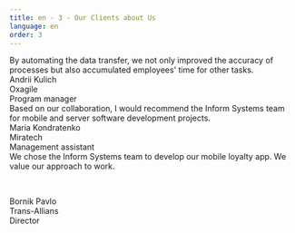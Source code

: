 ```yaml
---
title: en - 3 - Our Clients about Us
language: en
order: 3
---
```

<div class="cliaboutus">

<div class="cli-block clb1">
<div class="cli-block-text"><i class="fa fa-commenting-o fa-2x"></i>By automating the data transfer, we not only improved the accuracy of processes but also accumulated employees' time for other tasks.</div>
<div class="cli-block-author">Andrii Kulich</div>
<div class="cli-block-comp">Oxagile</div>
<div class="cli-block-dolg">Program manager</div>
</div>

<div class="cli-block clb2">
<div class="cli-block-text"><i class="fa fa-commenting-o fa-2x"></i>Based on our collaboration, I would recommend the Inform Systems team for mobile and server software development projects.</div>
<div class="cli-block-author">Maria Kondratenko</div>
<div class="cli-block-comp">Miratech</div>
<div class="cli-block-dolg">Management assistant</div>
</div>

<div class="cli-block clb3">
<div class="cli-block-text"><i class="fa fa-commenting-o fa-2x"></i>We chose the Inform Systems team to develop our mobile loyalty app. We value our approach to work.<p>&nbsp;</p></div>
<div class="cli-block-author">Bornik Pavlo</div>
<div class="cli-block-comp">Trans-Allians</div>
<div class="cli-block-dolg">Director</div>
</div>

</div>